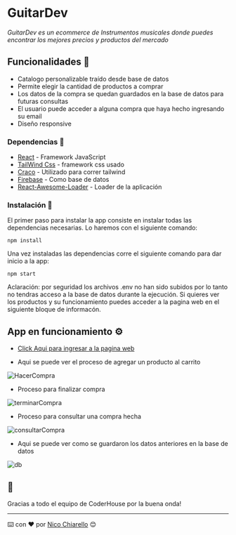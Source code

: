 # GuitarDev

_GuitarDev es un ecommerce de Instrumentos musicales donde puedes encontrar los mejores precios y productos del mercado_

## Funcionalidades 🚀

 * Catalogo personalizable traído desde base de datos
 * Permite elegir la cantidad de productos a comprar
 * Los datos de la compra se quedan guardados en la base de datos para futuras consultas 
 * El usuario puede acceder a alguna compra que haya hecho ingresando su email
 * Diseño responsive


### Dependencias 🔧

 * [React](https://es.reactjs.org/docs/getting-started.html) - Framework JavaScript
 * [TailWind Css](https://tailwindcss.com/docs) - framework css usado
 * [Craco](https://www.npmjs.com/package/@craco/craco) - Utilizado para correr tailwind
 * [Firebase](https://firebase.google.com/docs?hl=es) - Como base de datos
 * [React-Awesome-Loader](https://www.npmjs.com/package/react-awesome-loaders) - Loader de la aplicación
### Instalación 🔧

El primer paso para instalar la app consiste en instalar todas las dependencias necesarias. Lo haremos con el siguiente comando: 

```
npm install
```
Una vez instaladas las dependencias corre el siguiente comando para dar inicio a la app:

```
npm start
```
Aclaración: por seguridad los archivos .env no han sido subidos por lo tanto no tendras acceso a la base de datos durante la ejecución. Si quieres ver los productos y su funcionamiento puedes acceder a la pagina web en el siguiente bloque de informacón.


## App en funcionamiento ⚙️

 * [Click Aqui para ingresar a la pagina web](https://guitardev.herokuapp.com/)
 
 * Aqui se puede ver el proceso de agregar un producto al carrito
 
![HacerCompra](https://user-images.githubusercontent.com/84880292/144248834-c942efa8-4cd0-4c52-b57e-789bfb043172.gif)
 
 * Proceso para finalizar compra

![terminarCompra](https://user-images.githubusercontent.com/84880292/144249214-42549939-1f6d-4cfc-85af-fe8b250f5a75.gif)

 * Proceso para consultar una compra hecha
 
![consultarCompra](https://user-images.githubusercontent.com/84880292/144249340-ea201213-1c58-41dd-9e61-d4fbf802be70.gif)

 * Aqui se puede ver como se guardaron los datos anteriores en la base de datos
 
![db](https://user-images.githubusercontent.com/84880292/144249437-fe7581cb-6641-408b-b9de-43855976e62e.gif)

 


## 🎁

Gracias a todo el equipo de CoderHouse por la buena onda! 



---

⌨️ con ❤️ por [Nico Chiarello](https://github.com/nicochiarello) 😊